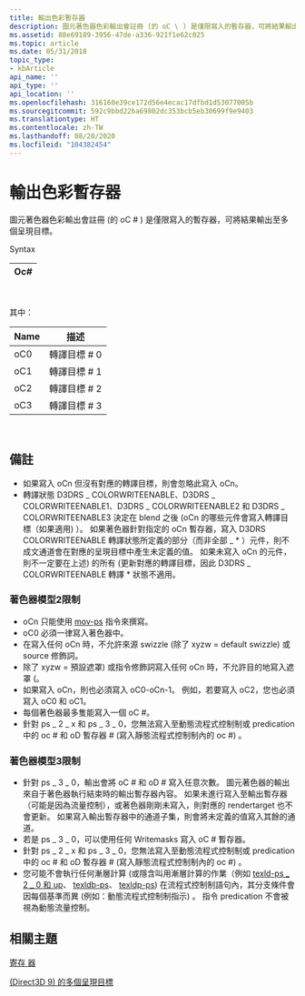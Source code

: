 ```yaml
---
title: 輸出色彩暫存器
description: 圖元著色器色彩輸出會註冊 (的 oC \ ) 是僅限寫入的暫存器，可將結果輸出至多個呈現目標。
ms.assetid: 88e69189-3956-47de-a336-921f1e62c025
ms.topic: article
ms.date: 05/31/2018
topic_type:
- kbArticle
api_name: ''
api_type: ''
api_location: ''
ms.openlocfilehash: 316160e39ce172d56e4ecac17dfbd1d53077005b
ms.sourcegitcommit: 592c9bbd22ba69802dc353bcb5eb30699f9e9403
ms.translationtype: HT
ms.contentlocale: zh-TW
ms.lasthandoff: 08/20/2020
ms.locfileid: "104382454"
---
```

# <a name="output-color-register"></a>輸出色彩暫存器

圖元著色器色彩輸出會註冊 (的 oC # ) 是僅限寫入的暫存器，可將結果輸出至多個呈現目標。

Syntax



| Oc# |
|------|



 

其中：



| Name | 描述       |
|------|-------------------|
| oC0  | 轉譯目標 \# 0 |
| oC1  | 轉譯目標 \# 1 |
| oC2  | 轉譯目標 \# 2 |
| oC3  | 轉譯目標 \# 3 |



 

## <a name="remarks"></a>備註

-   如果寫入 oCn 但沒有對應的轉譯目標，則會忽略此寫入 oCn。
-   轉譯狀態 D3DRS \_ COLORWRITEENABLE、D3DRS \_ COLORWRITEENABLE1、D3DRS \_ COLORWRITEENABLE2 和 D3DRS \_ COLORWRITEENABLE3 決定在 blend 之後 (oCn 的哪些元件會寫入轉譯目標（如果適用) ）。 如果著色器針對指定的 oCn 暫存器，寫入 D3DRS COLORWRITEENABLE 轉譯狀態所定義的部分（而非全部 \_ \* ）元件，則不成文通道會在對應的呈現目標中產生未定義的值。 如果未寫入 oCn 的元件，則不一定要在上述) 的所有 (更新對應的轉譯目標，因此 D3DRS \_ COLORWRITEENABLE 轉譯 \* 狀態不適用。

### <a name="shader-model-2-restrictions"></a>著色器模型2限制

-   oCn 只能使用 [mov-ps](mov---ps.md) 指令來撰寫。
-   oC0 必須一律寫入著色器中。
-   在寫入任何 oCn 時，不允許來源 swizzle (除了 xyzw = default swizzle) 或 source 修飾詞。
-   除了 xyzw = 預設遮罩) 或指令修飾詞寫入任何 oCn 時，不允許目的地寫入遮罩 (。
-   如果寫入 oCn，則也必須寫入 oC0-oCn-1。 例如，若要寫入 oC2，您也必須寫入 oC0 和 oC1。
-   每個著色器最多隻能寫入一個 oC #。
-   針對 ps \_ 2 \_ x 和 ps \_ 3 \_ 0，您無法寫入至動態流程式控制制或 predication 中的 oc # 和 oD 暫存器 \# (寫入靜態流程式控制制內的 oc #) 。

### <a name="shader-model-3-restrictions"></a>著色器模型3限制

-   針對 ps \_ 3 \_ 0，輸出會將 oC # 和 oD \# 寫入任意次數。 圖元著色器的輸出來自于著色器執行結束時的輸出暫存器內容。 如果未進行寫入至輸出暫存器（可能是因為流量控制），或著色器剛剛未寫入，則對應的 rendertarget 也不會更新。 如果寫入輸出暫存器中的通道子集，則會將未定義的值寫入其餘的通道。
-   若是 ps \_ 3 \_ 0，可以使用任何 Writemasks 寫入 oC # 暫存器。
-   針對 ps \_ 2 \_ x 和 ps \_ 3 \_ 0，您無法寫入至動態流程式控制制或 predication 中的 oc # 和 oD 暫存器 \# (寫入靜態流程式控制制內的 oc #) 。
-   您可能不會執行任何漸層計算 (或隱含叫用漸層計算的作業（例如 [texld-ps \_ 2 \_ 0 和 up](texld---ps-2-0.md)、 [texldb-ps](texldb---ps.md)、 [texldp-ps](texldp---ps.md)) 在流程式控制制語句內，其分支條件會因每個基準而異 (例如：動態流程式控制制指示) 。 指令 predication 不會被視為動態流量控制。

## <a name="related-topics"></a>相關主題

<dl> <dt>

[寄存 器](dx9-graphics-reference-asm-ps-registers.md)
</dt> <dt>

[ (Direct3D 9) 的多個呈現目標 ](/windows/desktop/direct3d9/multiple-render-targets)
</dt> </dl>

 

 